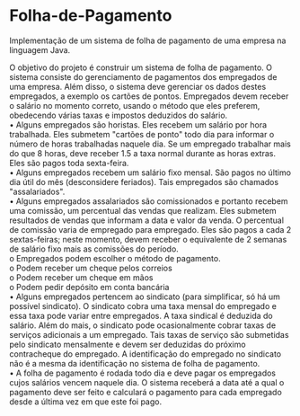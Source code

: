 # Folha-de-Pagamento
Implementação de um sistema de folha de pagamento de uma empresa na linguagem Java.

O objetivo do projeto é construir um sistema de folha de pagamento. O sistema consiste do  gerenciamento de pagamentos dos empregados de uma empresa. Além disso, o sistema deve  gerenciar os dados destes empregados, a exemplo os cartões de pontos. Empregados devem receber  o salário no momento correto, usando o método que eles preferem, obedecendo várias taxas e  impostos deduzidos do salário.  
  • Alguns empregados são horistas. Eles recebem um salário por hora trabalhada. Eles  submetem "cartões de ponto" todo dia para informar o     número de horas trabalhadas naquele  dia. Se um empregado trabalhar mais do que 8 horas, deve receber 1.5 a taxa normal  durante as horas     extras. Eles são pagos toda sexta-feira.  
  • Alguns empregados recebem um salário fixo mensal. São pagos no último dia útil do mês  (desconsidere feriados). Tais empregados são         chamados "assalariados".  
  • Alguns empregados assalariados são comissionados e portanto recebem uma comissão, um  percentual das vendas que realizam. Eles submetem     resultados de vendas que informam a  data e valor da venda. O percentual de comissão varia de empregado para empregado. Eles  são pagos a     cada 2 sextas-feiras; neste momento, devem receber o equivalente de 2 semanas  de salário fixo mais as comissões do período.  
    o Empregados podem escolher o método de pagamento.  
    o Podem receber um cheque pelos correios  
    o Podem receber um cheque em mãos  
    o Podem pedir depósito em conta bancária  
  • Alguns empregados pertencem ao sindicato (para simplificar, só há um possível sindicato).  O sindicato cobra uma taxa mensal do empregado    e essa taxa pode variar entre  empregados. A taxa sindical é deduzida do salário. Além do mais, o sindicato pode  ocasionalmente cobrar      taxas de serviços adicionais a um empregado. Tais taxas de serviço  são submetidas pelo sindicato mensalmente e devem ser deduzidas do        próximo  contracheque do empregado. A identificação do empregado no sindicato não é a mesma da  identificação no sistema de folha de          pagamento.  
  • A folha de pagamento é rodada todo dia e deve pagar os empregados cujos salários vencem  naquele dia. O sistema receberá a data até a        qual o pagamento deve ser feito e calculará o  pagamento para cada empregado desde a última vez em que este foi pago.
